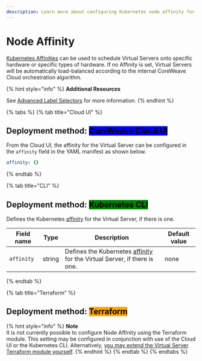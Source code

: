 ```yaml
---
description: Learn more about configuring Kubernetes node affinity for Virtual Servers.
---
```


# Node Affinity

[Kubernetes Affinities](https://kubernetes.io/docs/concepts/scheduling-eviction/assign-pod-node/#affinity-and-anti-affinity) can be used to schedule Virtual Servers onto specific hardware or specific types of hardware. If no Affinity is set, Virtual Servers will be automatically load-balanced according to the internal CoreWeave Cloud orchestration algorithm.

{% hint style="info" %}
**Additional Resources**

See [Advanced Label Selectors](../../../coreweave-kubernetes/label-selectors.md) for more information.
{% endhint %}

{% tabs %}
{% tab title="Cloud UI" %}
## **Deployment method:** <mark style="background-color:blue;">CoreWeave Cloud UI</mark>

From the Cloud UI, the affinity for the Virtual Server can be configured in the `affinity` field in the YAML manifest as shown below.

```yaml
affinity: {}
```
{% endtab %}

{% tab title="CLI" %}
## **Deployment method:** <mark style="background-color:green;">Kubernetes CLI</mark>

Defines the Kubernetes [affinity](https://kubernetes.io/docs/concepts/scheduling-eviction/assign-pod-node/#affinity-and-anti-affinity) for the Virtual Server, if there is one.

| Field name | Type   | Description                                                                                                                                                                     | Default value |
| ---------- | ------ | ------------------------------------------------------------------------------------------------------------------------------------------------------------------------------- | ------------- |
| `affinity` | string | Defines the Kubernetes [affinity](https://kubernetes.io/docs/concepts/scheduling-eviction/assign-pod-node/#affinity-and-anti-affinity) for the Virtual Server, if there is one. | none          |
{% endtab %}

{% tab title="Terraform" %}
## **Deployment method:** <mark style="background-color:orange;">Terraform</mark>

{% hint style="info" %}
**Note**\
It is not currently possible to configure Node Affinity using the Terraform module. This setting may be configured in conjunction with use of the Cloud UI or the Kubernetes CLI. Alternatively, [you may extend the Virtual Server Terraform module yourself](../../../virtual-server/examples/terraform/vs.tf).
{% endhint %}
{% endtab %}
{% endtabs %}

